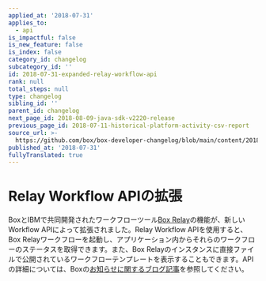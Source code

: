 ```yaml
---
applied_at: '2018-07-31'
applies_to:
  - api
is_impactful: false
is_new_feature: false
is_index: false
category_id: changelog
subcategory_id: ''
id: 2018-07-31-expanded-relay-workflow-api
rank: null
total_steps: null
type: changelog
sibling_id: ''
parent_id: changelog
next_page_id: 2018-08-09-java-sdk-v2220-release
previous_page_id: 2018-07-11-historical-platform-activity-csv-report
source_url: >-
  https://github.com/box/box-developer-changelog/blob/main/content/2018/07-31-expanded-relay-workflow-api.md
published_at: '2018-07-31'
fullyTranslated: true
---
```

# Relay Workflow APIの拡張

BoxとIBMで共同開発されたワークフローツール[Box Relay][box_relay]の機能が、新しいWorkflow APIによって拡張されました。Relay Workflow APIを使用すると、Box Relayワークフローを起動し、アプリケーション内からそれらのワークフローのステータスを取得できます。また、Box Relayのインスタンスに直接ファイルで公開されているワークフローテンプレートを表示することもできます。APIの詳細については、Boxの[お知らせに関するブログ記事][box_relay_announce]を参照してください。

[box_relay]: https://www.box.com/collaboration/relay-workflow

[box_relay_announce]: https://medium.com/box-developer-blog/introducing-the-box-relay-workflow-api-f6eed1457711
